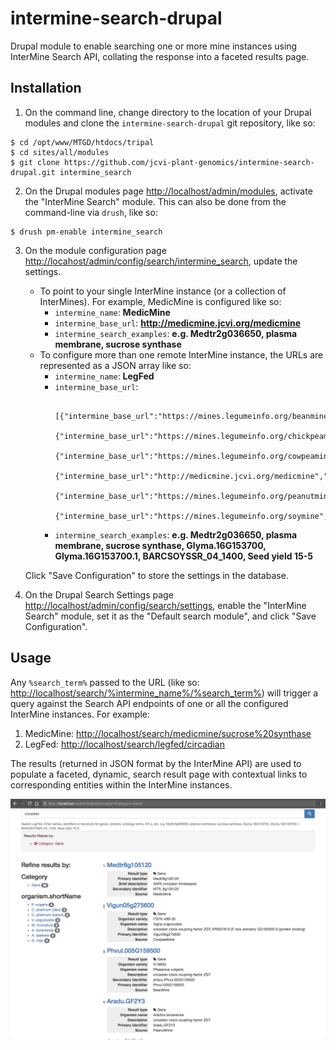 # intermine-search-drupal
Drupal module to enable searching one or more mine instances using InterMine Search API, collating the response into a faceted results page.

## Installation

1. On the command line, change directory to the location of your Drupal modules and clone the `intermine-search-drupal` git repository, like so:
```
$ cd /opt/www/MTGD/htdocs/tripal
$ cd sites/all/modules
$ git clone https://github.com/jcvi-plant-genomics/intermine-search-drupal.git intermine_search
```
2. On the Drupal modules page <http://localhost/admin/modules>, activate the "InterMine Search" module. This can also be done from the command-line via `drush`, like so:
```
$ drush pm-enable intermine_search
```
3. On the module configuration page <http://locahost/admin/config/search/intermine_search>, update the settings.
    - To point to your single InterMine instance (or a collection of InterMines). For example, MedicMine is configured like so:
      * `intermine_name`: **MedicMine**
      * `intermine_base_url`: **http://medicmine.jcvi.org/medicmine**
      * `intermine_search_examples`: **e.g. Medtr2g036650, plasma membrane, sucrose synthase**
    - To configure more than one remote InterMine instance, the URLs are represented as a JSON array like so:
      * `intermine_name`: **LegFed**
      * `intermine_base_url`:
          ```
            [{"intermine_base_url":"https://mines.legumeinfo.org/beanmine","intermine_name":"BeanMine"},
            {"intermine_base_url":"https://mines.legumeinfo.org/chickpeamine","intermine_name":"ChickpeaMine"},
            {"intermine_base_url":"https://mines.legumeinfo.org/cowpeamine","intermine_name":"CowpeaMine"},
            {"intermine_base_url":"http://medicmine.jcvi.org/medicmine","intermine_name":"MedicMine"},
            {"intermine_base_url":"https://mines.legumeinfo.org/peanutmine","intermine_name":"PeanutMine"},
            {"intermine_base_url":"https://mines.legumeinfo.org/soymine","intermine_name":"SoyMine"}]
          ```
      * `intermine_search_examples`: **e.g. Medtr2g036650, plasma membrane, sucrose synthase, Glyma.16G153700, Glyma.16G153700.1, BARCSOYSSR_04_1400, Seed yield 15-5**

    Click "Save Configuration" to store the settings in the database.

4. On the Drupal Search Settings page <http://localhost/admin/config/search/settings>, enable the "InterMine Search" module, set it as the "Default search module", and click "Save Configuration".

## Usage

Any `%search_term%` passed to the URL (like so: <http://localhost/search/%intermine_name%/%search_term%>) will trigger a query against the Search API endpoints of one or all the configured InterMine instances. For example:

1. MedicMine: <http://localhost/search/medicmine/sucrose%20synthase>
2. LegFed: <http://localhost/search/legfed/circadian>

The results (returned in JSON format by the InterMine API) are used to populate a faceted, dynamic, search result page with contextual links to corresponding entities within the InterMine instances.

![InterMine Search Results](./images/intermine_search_drupal_results.png)
